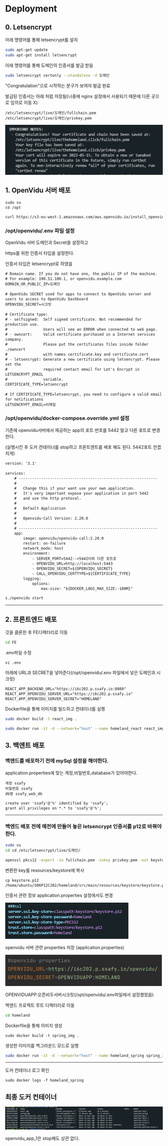 # Deployment

## 0. Letsencrypt

아래 명령어를 통해 letsencrypt를 설치

```bash
sudo apt-get update
sudo apt-get install letsencrypt
```



아래 명령어를 통해 도메인의 인증서를 발급 받음

```bash
sudo letsencrypt certonly --standalone -d 도메인 
```

"Congratulation"으로 시작하는 문구가 보여야 발급 완료



발급된 인증서는 아래 처럼 저장됨(나중에 nginx 설정에서 사용되기 때문에 다른 곳으로 임의로 이동 X)

```
/etc/letsencrypt/live/도메인/fullchain.pem
/etc/letsencrypt/live/도메인/privkey.pem
```

![image-20220214174333286](https://raw.githubusercontent.com/rudy0103/save-image-repo/master/img/image-20220214174333286.png)





## 1. OpenVidu 서버 배포

```bqsh
sudo su
cd /opt	
```

```bash
curl https://s3-eu-west-1.amazonaws.com/aws.openvidu.io/install_openvidu_latest.sh | bash
```



### /opt/openvidu/.env 파일 설정

OpenVidu 서버 도메인과 Secret을 설정하고

https를 위한 인증서 타입을 설정한다.

인증서 타입은 letsencrypt로 하였음

```
# Domain name. If you do not have one, the public IP of the machine.
# For example: 198.51.100.1, or openvidu.example.com
DOMAIN_OR_PUBLIC_IP=도메인

# OpenVidu SECRET used for apps to connect to OpenVidu server and users to access to OpenVidu Dashboard
OPENVIDU_SECRET=시크릿

# Certificate type:
# - selfsigned:  Self signed certificate. Not recommended for production use.
#                Users will see an ERROR when connected to web page.
# - owncert:     Valid certificate purchased in a Internet services company.
#                Please put the certificates files inside folder ./owncert
#                with names certificate.key and certificate.cert
# - letsencrypt: Generate a new certificate using letsencrypt. Please set the
#                required contact email for Let's Encrypt in LETSENCRYPT_EMAIL
#                variable.
CERTIFICATE_TYPE=letsencrypt

# If CERTIFICATE_TYPE=letsencrypt, you need to configure a valid email for notifications
LETSENCRYPT_EMAIL=이메일
```



### /opt/openvidu/docker-compose.override.yml 설정

기존에 openvidu서버에서 제공하는 app의 포트 번호를 5442 말고 다른 포트로 변경한다.

(실행시킨 후 도커 컨테이너를 stop하고 프론트엔트를 배포 해도 된다. 5442포트 안겹치게)

```
version: '3.1'

services:
    # --------------------------------------------------------------
    #
    #   Change this if your want use your own application.
    #   It's very important expose your application in port 5442
    #   and use the http protocol.
    #
    #   Default Application
    #
    #   Openvidu-Call Version: 2.20.0
    #
    # --------------------------------------------------------------
    app:
        image: openvidu/openvidu-call:2.20.0
        restart: on-failure
        network_mode: host
        environment:
            - SERVER_PORT=5442-->5442이외 다른 포트로
            - OPENVIDU_URL=http://localhost:5443
            - OPENVIDU_SECRET=${OPENVIDU_SECRET}
            - CALL_OPENVIDU_CERTTYPE=${CERTIFICATE_TYPE}
        logging:
            options:
                max-size: "${DOCKER_LOGS_MAX_SIZE:-100M}"
```



```bash
s./openvidu start
```



---------------------------------

## 2. 프론트엔드 배포

깃을 클론한 후 FE디렉터리로 이동



```bash
cd FE
```

.env파일 수정

```
vi .env
```

아래에 URL과 SECRET을 넣어준다(/opt/openvidu/.env 파일에서 넣은 도메인과 시크릿)

```.env
REACT_APP_BACKEND_URL="https://i6c202.p.ssafy.io:8080"
REACT_APP_OPENVIDU_SERVER_URL="https://i6c202.p.ssafy.io"
REACT_APP_OPENVIDU_SERVER_SECRET="HOMELAND"
```



Dockerfile을 통해 이미지를 빌드하고 컨테이너를 실행

```bash
sudo docker build -t react_img .
```

```bash
sudo docker run -it -d --network="host" --name homeland_react react_img
```





## 3. 백엔트 배포



### 백엔드를 배포하기 전에 mySql 설정을 해야한다.

application.properties에 맞는 계정,비밀번호,database가 있어야한다.

```
계정 ssafy
비밀번호 ssafy
db명 ssafy_web_db	
```



```
create user 'ssafy'@'%' identified by 'ssafy';
grant all privileges on *.* to 'ssafy'@'%';
```

-----------------------------------------------

### 백엔드 배포 전에 예전에 만들어 놓은 letsencrypt 인증서를 p12로 바꿔야한다.



```bash
sudo su
cd cd /etc/letsencrypt/live/도메인/
```



```bash
openssl pkcs12 -export -in fullchain.pem -inkey privkey.pem -out keystore.p12 -CAfile chain.pem -caname root
```

변환한 key를 resources/keystore에 복사

```
cp keystore.p12 /home/ubuntu/S06P12C202/homeland/src/main/resources/keystore/keystore.p12
```





인증서 관련 정보 application.properties 설정에서도 변경

![image-20220215003202450](https://raw.githubusercontent.com/rudy0103/save-image-repo/master/img/image-20220215003202450.png)



openvidu 서버 관련 properties 저장 (application.properties)

![image-20220217192349453](https://raw.githubusercontent.com/rudy0103/save-image-repo/master/img/image-20220217192349453.png)

OPENVIDUAPP:오픈비두서버시크릿(/opt/openvidu/.env파일에서 설정했었음)



백엔드 프로젝트 루트 디렉터리로 이동

```bash
cd homeland
```

Dockerfile을 통해 이미지 생성

```
sudo docker build -t spring_img .
```



생성한 이미지를 백그라운드 모드로 실행

```bash
sudo docker run -it -d --network="host" --name homeland_spring spring_img
```

-----------------------



도커 컨테이너 로그 확인

```
sudo docker logs -f homeland_spring 
```





## 최종 도커 컨테이너

![image-20220215001345272](https://raw.githubusercontent.com/rudy0103/save-image-repo/master/img/image-20220215001345272.png)

openvidu_app_1은 stop해도 상관 없다.
